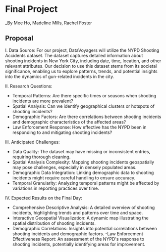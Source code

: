 # Final Project
_By Mee Ho, Madeline Mills, Rachel Foster

## Proposal
I. Data Source:
For our project, DataVoyagers will utilize the NYPD Shooting Accidents dataset. 
The dataset captures detailed information about shooting incidents in New York City, including date, time, location, and other relevant attributes.
Our decision to use this dataset stems from its societal significance, enabling us to explore patterns, trends, and potential insights into the dynamics of gun-related incidents in the city.

II. Research Questions:

- Temporal Patterns: Are there specific times or seasons when shooting incidents are more prevalent?
- Spatial Analysis: Can we identify geographical clusters or hotspots of shooting incidents?
- Demographic Factors: Are there correlations between shooting incidents and demographic characteristics of the affected areas?
- Law Enforcement Response: How effective has the NYPD been in responding to and mitigating shooting incidents?

III. Anticipated Challenges:

- Data Quality: The dataset may have missing or inconsistent entries, requiring thorough cleaning.
- Spatial Analysis Complexity: Mapping shooting incidents geospatially may pose challenges, especially in densely populated areas.
- Demographic Data Integration: Linking demographic data to shooting incidents might require careful handling to ensure accuracy.
- Temporal Granularity: Analyzing temporal patterns might be affected by variations in reporting practices over time.

IV. Expected Results on the Final Day:

- Comprehensive Descriptive Analysis: A detailed overview of shooting incidents, highlighting trends and patterns over time and space.
- Interactive Geospatial Visualization: A dynamic map illustrating the spatial distribution of shooting incidents.
- Demographic Correlations: Insights into potential correlations between shooting incidents and demographic factors.
-Law Enforcement Effectiveness Report: An assessment of the NYPD's response to shooting incidents, potentially identifying areas for improvement.
